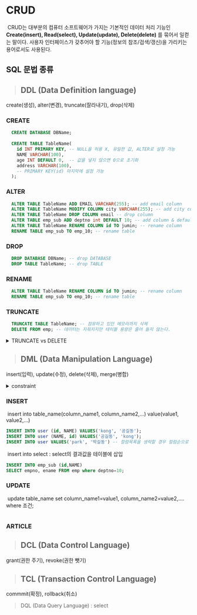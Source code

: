 # CRUD
&nbsp;CRUD는 대부분의 컴퓨터 소프트웨어가 가지는 기본적인 데이터 처리 기능인 **Create(insert), Read(select), Update(update), Delete(delete)** 를 묶어서 일컫는 말이다. 사용자 인터페이스가 갖추어야 할 기능(정보의 참조/검색/갱신)을 가리키는 용어로서도 사용된다.

## SQL 문법 종류
> ## DDL (Data Definition language)  
 create(생성), alter(변경), truncate(잘라내기), drop(삭제)
### CREATE
```sql
  CREATE DATABASE DBName;
  
  CREATE TABLE TableName(
    id INT PRIMARY KEY, -- NULL을 허용 X, 유일한 값, ALTER로 설정 가능
    NAME VARCHAR(100),
    age INT DEFAULT 0,  -- 값을 넣지 않으면 0으로 초기화
    address VARCHAR(100),
    -- PRIMARY KEY(id) 마지막에 설정 가능
  );
```
### ALTER
```sql
  ALTER TABLE TableName ADD EMAIL VARCHAR(255); -- add email column
  ALTER TABLE TableName MODIFY COLUMN city VARCHAR(255); -- add city column
  ALTER TABLE TableName DROP COLUMN email -- drop column
  ALTER TABLE emp_sub ADD deptno int DEFAULT 10; -- add column & default
  ALTER TABLE TableName RENAME COLUMN id TO jumin; -- rename column
  RENAME TABLE emp_sub TO emp_10; -- rename table
```
### DROP
```sql
  DROP DATABASE DBName; -- drop DATABASE
  DROP TABLE TableName; -- drop TABLE
```
### RENAME
```sql
  ALTER TABLE TableName RENAME COLUMN id TO jumin; -- rename column
  RENAME TABLE emp_sub TO emp_10; -- rename table
```
### TRUNCATE
```sql
  TRUNCATE TABLE TableName; -- 점유하고 있던 메모리까지 삭제
  DELETE FROM emp; -- 데이터는 지줘지지만 테이블 용량은 줄어 들지 않는다.
```
<details>
<summary>TRUNCATE vs DELETE</summary>

<!-- 작성 -->
**TRUNCATE** 은 데이터 메모리까지 삭제해 시스템 부하가 적지만 데이터를 모두 삭제해 복구 불가능하다.  
**DELETE** 은 데이터를 삭제하지만 메모리까지 삭제하지 않아 시스템 부하가 크지만 복구가 가능하다.
</details>

> ## DML (Data Manipulation Language)  
 insert(입력), update(수정), delete(삭제), merge(병합)  
<details>
<summary>constraint</summary>

### UNIQUE
```sql
CREATE TABLE tname(
	email VARCHAR(50) UNIQUE
);

INSERT INTO tname VALUES(NULL); -- primary key와 unique 차이점 null은 허용
INSERT INTO tname VALUES(NULL); -- 같은 값 중복 허용
INSERT INTO tname VALUES('test'); -- 새로운 값 추가 허용
INSERT INTO tname VALUES('test'); -- null이 아닌 중복값은 허용하지 않는다.
```
### PRIMARY KEY &  NOT NULL
```sql
CREATE TABLE tname(
	id INT PRIMARY KEY, -- 동일한 데이터 허용하지 않고, null값도 허용하지 않는다. (unique & not null)
	NAME VARCHAR(20) NOT NULL -- null값 허용하지 않는다.
);
INSERT INTO tname VALUES(null, 'jang'); -- error
INSERT INTO tname VALUES(1, 'jang');
INSERT INTO tname VALUES(1, 'gang'); -- primary key error
INSERT INTO tname VALUES(2, NULL); -- name null error
```
### FOREIGN KEY
- Tables
```sql
CREATE TABLE user(
	id VARCHAR(100) AUTO_INCREMENT PRIMARY KEY, -- AUTO_
	NAME VARCHAR(100)
);

CREATE TABLE article(
	num INT AUTO_INCREMENT,
	title VARCHAR(500),
	content VARCHAR(1000),
	writer VARCHAR(100),
	PRIMARY KEY(num)
);
 ```

```sql
ALTER TABLE article ADD CONSTRAINT ATRICLE_USER_FK FOREIGN KEY(writer) REFERENCES user(id); -- 외부에서 제약조건 생성 외래키 이름 명시하지 않으면 자동으로 생성
INSERT article VALUES(NULL, '제목', '내용', 'hong'); -- error 'hong'이 user테이블에 없어서(외래키 제약 조건 위배)
INSERT article VALUES (NULL, '제목','내용', NULL); -- null 값은 가능

INSERT INTO user VALUES('hong', '홍길동');
INSERT article VALUES(NULL, '제목', '내용', 'hong'); -- success

-- 삭제 & 변경 불가, 외부에서 id column의 데이터를 참조하고 있어서 삭제 불가
DELETE FROM user WHERE id='hong'; -- hong 테이터를 article 데이블에서 참조하고 있어서 삭제 불가
UPDATE user SET id='kong' WHERE id='hong'; -- 삭제 & 변경 불가
UPDATE user SET NAME='홍홍' WHERE id='hong'; -- success

ALTER TABLE article DROP CONSTRAINT ATRICLE_USER_FK; -- 외래키 제약조건 삭제
INSERT INTO article VALUES(NULL, '송제목', '송내용', 'song');

ALTER TABLE article ADD CONSTRAINT ATRICLE_USER_FK FOREIGN KEY(writer) REFERENCES user(id) ON DELETE CASCADE; -- error 제약조건 위배되는 데이터가 있어('song') 불가
UPDATE article SET writer='hong' WHERE writer<>'hong';

-- on delete cascade : user id 'hong'을 참조하고 있던 aritcle 데이터 들이 같이 삭제(좋은 방법 X 다른 테이블의 데이터까지 영향이 생겨 위험)
ALTER TABLE article ADD CONSTRAINT ATRICLE_USER_FK FOREIGN KEY(writer) REFERENCES user(id) ON DELETE CASCADE; -- success
```
### CHECK
```sql
CREATE TABLE tname(
	NAME VARCHAR(20) NOT NULL,
	age INT DEFAULT 1 CHECK(age > 0) -- value의 범위 제한
);

INSERT INTO temp3 VALUES('kang', -1); -- age 범위 오류
```
</details>

### INSERT
&nbsp;insert into table_name(column_name1, column_name2,...) value(value1, value2,...)
```sql
INSERT INTO user (id, NAME) VALUES('kong', '공길동');
INSERT INTO user (NAME, id) VALUES('공길동', 'kong');
INSERT INTO user VALUES('park', '박길동') -- 컬럼목록을 생략할 경우 컬럼순으로 모든 값 저장
```  

&nbsp;insert into select : select의 결과값을 테이블에 삽입
```sql
INSERT INTO emp_sub (id,NAME)
SELECT empno, ename FROM emp where deptno=10;
```
### UPDATE
&nbsp;update table_name set column_name1=value1, column_name2=value2,.... where 조건;
```sql

```

### ARTICLE

> ## DCL (Data Control Language)  
 grant(권한 주기), revoke(권한 뺏기)

> ## TCL (Transaction Control Language)  
 commmit(확정), rollback(취소)

> DQL (Data Query Language) : select

